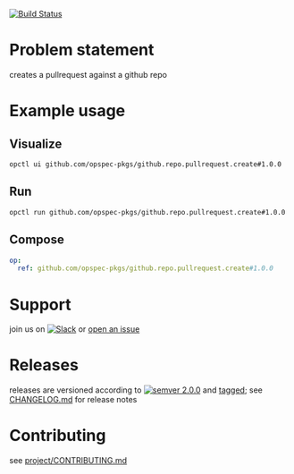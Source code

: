 [![Build Status](https://github.com/opspec-pkgs/github.repo.pullrequest.create/workflows/build/badge.svg?branch=master)](https://github.com/opspec-pkgs/github.repo.pullrequest.create/actions?query=workflow%3Abuild+branch%3Amaster)

# Problem statement

creates a pullrequest against a github repo

# Example usage

## Visualize

```shell
opctl ui github.com/opspec-pkgs/github.repo.pullrequest.create#1.0.0
```

## Run

```
opctl run github.com/opspec-pkgs/github.repo.pullrequest.create#1.0.0
```

## Compose

```yaml
op:
  ref: github.com/opspec-pkgs/github.repo.pullrequest.create#1.0.0
```

# Support

join us on
[![Slack](https://img.shields.io/badge/slack-opctl-E01563.svg)](https://join.slack.com/t/opctl/shared_invite/zt-51zodvjn-Ul_UXfkhqYLWZPQTvNPp5w)
or
[open an issue](https://github.com/opspec-pkgs/github.repo.pullrequest.create/issues)

# Releases

releases are versioned according to
[![semver 2.0.0](https://img.shields.io/badge/semver-2.0.0-brightgreen.svg)](http://semver.org/spec/v2.0.0.html)
and [tagged](https://git-scm.com/book/en/v2/Git-Basics-Tagging); see
[CHANGELOG.md](CHANGELOG.md) for release notes

# Contributing

see
[project/CONTRIBUTING.md](https://github.com/opspec-pkgs/project/blob/master/CONTRIBUTING.md)

